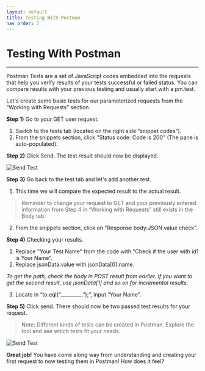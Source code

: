 ```yaml
---
layout: default
title: Testing With Postman
nav_order: 7
---
```


# Testing With Postman
---

Postman Tests are a set of JavaScript codes embedded into the requests that help you verify results of your tests successful or failed status. You can compare results with your previous testing and usually start with a pm.test. 

Let's create some basic tests for our parameterized requests from the “Working with Requests” section.

**Step 1)** Go to your GET user request.
1. Switch to the tests tab (located on the right side “snippet codes”).
2. From the snippets section, click "Status code: Code is 200" (The pane is auto-populated).

**Step 2)** Click Send. The test result should now be displayed.

![Send Test](https://raw.githubusercontent.com/cee-elle/postman-documentation/gh-pages/docs/raw/testing1.png)

**Step 3)** Go back to the test tab and let's add another test. 
1. This time we will compare the expected result to the actual result. 

> Reminder to change your request to GET and your previously entered information from Step 4 in “Working with Requests” still exists in the Body tab.

2. From the snippets section, click on "Response body:JSON value check".

**Step 4)** Checking your results.
1. Replace "Your Test Name" from the code with "Check if the user with id1 is Your Name".
2. Replace jsonData.value with jsonData[0].name.

*To get the path, check the body in POST result from earlier. If you want to get the second result, use jsonData[1] and so on for incremental results.*

3. Locate in “to.eql(“_________”);”, input “Your Name”.

**Step 5)** Click send. There should now be two passed test results for your request.

> Note: Different kinds of tests can be created in Postman. Explore the tool and see which tests fit your needs.

![Send Test](https://raw.githubusercontent.com/cee-elle/postman-documentation/gh-pages/docs/raw/testing2.png)

**Great job!** You have come along way from understanding and creating your first request to now testing them in Postman! How does it feel? 
